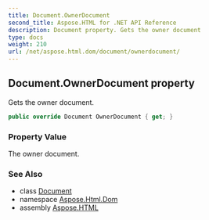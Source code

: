 ```yaml
---
title: Document.OwnerDocument
second_title: Aspose.HTML for .NET API Reference
description: Document property. Gets the owner document
type: docs
weight: 210
url: /net/aspose.html.dom/document/ownerdocument/
---
```

## Document.OwnerDocument property

Gets the owner document.

```csharp
public override Document OwnerDocument { get; }
```

### Property Value

The owner document.

### See Also

* class [Document](../)
* namespace [Aspose.Html.Dom](../../../aspose.html.dom/)
* assembly [Aspose.HTML](../../../)
